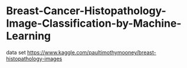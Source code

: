 # Breast-Cancer-Histopathology-Image-Classification-by-Machine-Learning

data set
https://www.kaggle.com/paultimothymooney/breast-histopathology-images
